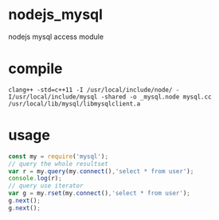# nodejs_mysql
nodejs mysql access module
# compile
```
clang++ -std=c++11 -I /usr/local/include/node/ -I/usr/local/include/mysql -shared -o _mysql.node mysql.cc /usr/local/lib/mysql/libmysqlclient.a
```
# usage 
```javascript
const my = require('mysql');
// query the whole resultset
var r = my.query(my.connect(),'select * from user');
console.log(r);
// query use iterator
var g = my.rset(my.connect(),'select * from user');
g.next();
g.next();
```

